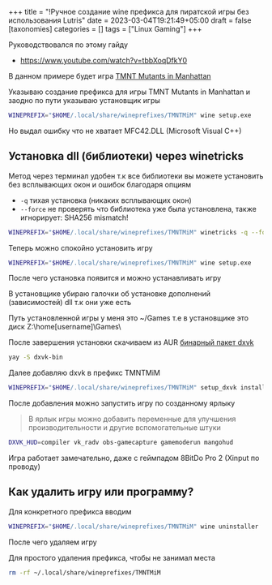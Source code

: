 +++
title = "!Ручное создание wine префикса для пиратской игры без использования Lutris"
date = 2023-03-04T19:21:49+05:00
draft = false
[taxonomies]
categories = []
tags = ["Linux Gaming"]
+++

Руководствовался по этому гайду
* https://www.youtube.com/watch?v=tbbXoqDfkY0

В данном примере будет игра [TMNT Mutants in Manhattan](https://www.pcgamingwiki.com/wiki/Teenage_Mutant_Ninja_Turtles:_Mutants_in_Manhattan)

Указываю создание префикса для игры TMNT Mutants in Manhattan и заодно по пути указываю установщик игры
```bash
WINEPREFIX="$HOME/.local/share/wineprefixes/TMNTMiM" wine setup.exe
```
Но выдал ошибку что не хватает MFC42.DLL (Microsoft Visual C++)

## Установка dll (библиотеки) через winetricks
Метод через терминал удобен т.к все библиотеки вы можете установить без всплывающих окон и ошибок благодаря опциям
* `-q` тихая установка (никаких всплывающих окон)
* `--force` не проверять что библиотека уже была установлена, также игнорирует: SHA256 mismatch!
```bash
WINEPREFIX="$HOME/.local/share/wineprefixes/TMNTMiM" winetricks -q --force mfc42 vcrun2013 vcrun2015
```
Теперь можно спокойно установить игру
```bash
WINEPREFIX="$HOME/.local/share/wineprefixes/TMNTMiM" wine setup.exe
```
После чего установка появится и можно устанавливать игру

В установщике убираю галочки об установке дополнений (зависимостей) dll т.к они уже есть

Путь установленной игры у меня это ~/Games т.е в установщике это диск Z:\home\[username]\Games\

После завершения установки скачиваем из AUR [бинарный пакет dxvk](https://aur.archlinux.org/packages/dxvk-bin)
```bash
yay -S dxvk-bin
```

Далее добавляю dxvk в префикс TMNTMiM
```bash
WINEPREFIX="$HOME/.local/share/wineprefixes/TMNTMiM" setup_dxvk install
```
После добавления можно запустить игру по созданному ярлыку
> В ярлык игры можно добавить переменные для улучшения производительности и другие вспомогательные штуки
```bash
DXVK_HUD=compiler vk_radv obs-gamecapture gamemoderun mangohud
```
Игра работает замечательно, даже с геймпадом 8BitDo Pro 2 (Xinput по проводу)

## Как удалить игру или программу?

Для конкретного префикса вводим
```bash
WINEPREFIX="$HOME/.local/share/wineprefixes/TMNTMiM" wine uninstaller
```
После чего удаляем игру

Для простого удаления префикса, чтобы не занимал места
```bash
rm -rf ~/.local/share/wineprefixes/TMNTMiM
```
